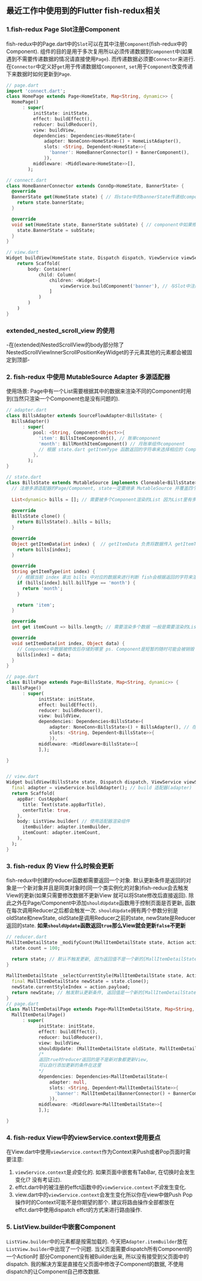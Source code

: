 ## 最近工作中使用到的Flutter fish-redux相关

### 1.fish-redux Page Slot注册Component
fish-redux中的Page.dart中的`Slot`可以在其中注册`Component`(fish-redux中的Component). 组件的目的是用于多次复用所以必须传递数据到`Component`中(如果遇到不需要传递数据的情况请直接使用`Page`). 而传递数据必须要`Connector`来进行.
在`Connector`中定义好`get`用于传递数据给`Component`, `set`用于`Component`改变传递下来数据时如何更新到`Page`.
``` dart
// page.dart
import 'connect.dart';
class HomePage extends Page<HomeState, Map<String, dynamic>> {
  HomePage()
      : super(
          initState: initState,
          effect: buildEffect(),
          reducer: buildReducer(),
          view: buildView,
          dependencies: Dependencies<HomeState>(
              adapter: NoneConn<HomeState>() + HomeListAdapter(),
              slots: <String, Dependent<HomeState>>{
                'banner': HomeBannerConnector() + BannerComponent(),
              }),
          middleware: <Middleware<HomeState>>[],
        );

// connect.dart
class HomeBannerConnector extends ConnOp<HomeState, BannerState> {
  @override
  BannerState get(HomeState state) { // 将state中的bannerState传递给component
    return state.bannerState; 
  }

  @override
  void set(HomeState state, BannerState subState) { // component中如果修改了bannerState将其同步
    state.BannerState = subState;
  }
}

// view.dart
Widget buildView(HomeState state, Dispatch dispatch, ViewService viewService) {
    return Scaffold(
        body: Container(
            child: Column(
                children: <Widget>[
                    viewService.buildComponent('banner'), // 与Slot中注册的名字相同
                ]
            )
        )
    )
}
```

### extended_nested_scroll_view 的使用
-在(extended)NestedScrollView的body部分除了NestedScrollViewInnerScrollPositionKeyWidget的子元素其他的元素都会被固定到顶部-


### 2. fish-redux 中使用 MutableSource Adapter 多源适配器

使用场景: Page中有一个List需要根据其中的数据来渲染不同的Component时用到(当然只渲染一个Component也是没有问题的).
``` dart
// adapter.dart
class BillsAdapter extends SourceFlowAdapter<BillsState> {
  BillsAdapter()
      : super(
          pool: <String, Component<Object>>{
            'item': BillsItemComponent(), // 账单component
            'month': BillMonthItemComponent() // 月账单组件component
            // 根据 state.dart getItemType 函数返回的字符串来选择相应的 Component
          },
        );
}

// state.dart
class BillsState extends MutableSource implements Cloneable<BillsState> { 
  // 注册多源适配器的Page/Component, state一定要继承 MutableSource 并覆盖四个方法 getItemData getItemType itemCount setItemData.
  
  List<dynamic> bills = []; // 需要被多个Component渲染的List 因为List里有多个 ComponentState 所以使用 List<dynamic> 作为类型
  
  @override
  BillsState clone() {
    return BillsState()..bills = bills;
  }

  @override
  Object getItemData(int index) {  // getItemData 负责将数据传入 getItemType 中返回的组件
    return bills[index];
  }

  @override
  String getItemType(int index) { 
    // 根据当前 index 拿出 bills 中对应的数据来进行判断 fish会根据返回的字符来渲染adapter.dart中对应的Component进行渲染
    if (bills[index].bill.billType == 'month') {
      return 'month';
    }

    return 'item';
  }

  @override
  int get itemCount => bills.length; // 需要渲染多个数据 一般是需要渲染的List的length

  @override
  void setItemData(int index, Object data) { 
    // Component中数据被修改后存储到哪里 ps. Component是短暂的随时可能会被销毁  数据需要一个地方进行存储
    bills[index] = data; 
  }
}

// page.dart
class BillsPage extends Page<BillsState, Map<String, dynamic>> {
  BillsPage()
      : super(
            initState: initState,
            effect: buildEffect(),
            reducer: buildReducer(),
            view: buildView,
            dependencies: Dependencies<BillsState>(
                adapter: NoneConn<BillsState>() + BillsAdapter(), // 在Page.dart中必须要在这讲adapter注册到Page中 (才能在View中使用adapter)
                slots: <String, Dependent<BillsState>>{
                }),
            middleware: <Middleware<BillsState>>[
            ],);

}


// view.dart
Widget buildView(BillsState state, Dispatch dispatch, ViewService viewService) {
  final adapter = viewService.buildAdapter(); // build 适配器(adapter)
  return Scaffold(
    appBar: CustAppbar(
      title: Text(state.appBarTitle),
      centerTitle: true,
    ),
    body: ListView.builder( // 使用适配器渲染组件
      itemBuilder: adapter.itemBuilder,
      itemCount: adapter.itemCount,
    ),
  );
}


```

### 3. fish-redux 的 View 什么时候会更新
fish-redux中创建的reducer函数都需要返回一个对象. 默认更新条件是返回的对象是一个新对象并且是同类对象时(同一个类实例化的对象)fish-redux会去触发View的更新(如果只需要修改数据不更新View 就可以将State修改后直接返回). 除此之外在Page/Component中添加`shouldUpdate`函数用于控制页面是否更新, 函数在每次调用Reducer之后都会触发一次. `shouldUpdate`拥有两个参数分别是oldState和newState, oldState是调用Reducer之前的state, newState是Reducer返回的state. **如果`shouldUpdate`函数返回`true`那么View就会更新`false`不更新**

``` dart
// reducer.dart
MallItemDetailState _modifyCount(MallItemDetailState state, Action action) {
  state.count = 100;
  
  return state; // 默认不触发更新, 因为返回值不是一个新的[MallItemDetailState]对象
}

MallItemDetailState _selectCurrentStyle(MallItemDetailState state, Action action) {
  final MallItemDetailState newState = state.clone();
  newState.currentStyleIndex = action.payload;
  return newState; // 触发默认更新条件, 返回值是一个新的[MallItemDetailState]对象
}
// page.dart
class MallItemDetailPage extends Page<MallItemDetailState, Map<String, dynamic>> {
  MallItemDetailPage()
      : super(
            initState: initState,
            effect: buildEffect(),
            reducer: buildReducer(),
            view: buildView,
            shouldUpdate: (MallItemDetailState oldState, MallItemDetailState newState) => true, 
            /*
            返回true时reducer返回的是不是新对象都更新View,
            可以自行添加更新的条件在这里
            */
            dependencies: Dependencies<MallItemDetailState>(
                adapter: null,
                slots: <String, Dependent<MallItemDetailState>>{
                  'banner': MallItemDetailBannerConnector() + BannerComponent(),
                }),
            middleware: <Middleware<MallItemDetailState>>[
            ],);

}

```
### 4. fish-redux View中的viewService.context使用要点
在View.dart中使用`viewService.context`作为Context来Push或者Pop页面时需要注意: 
1. `viewService.context`是*会*变化的. 如果页面中嵌套有TabBar, 在切换时会发生变化(? 没有考证过).
2. effct.dart中的被注册的effct函数中的`viewService.context`*不会*发生变化.
3. view.dart中的`viewService.context`会发生变化所以你在view中做Push Pop操作时的Context可能不是你期望的那个. 建议将路由操作全部都放在effct.dart中使用dispatch effct的方式来进行路由操作.


### 5. ListView.builder中嵌套Component
 `ListView.builder`中的元素都是按需加载的. 今天把`Adapter.itemBuilder`放在`ListView.builder`中出现了一个问题. 当父页面需要dispatch所有Component的一个Action时 部分Component没有被Builder出来, 所以没有接受到父页面中的dispatch. 我的解决方案是直接在父页面中修改子Component的数据, 不使用dispatch的让Component自己修改数据.




